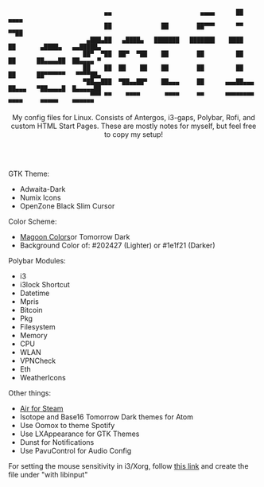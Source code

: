 ``` 
                           ▄▄                         ▄▄▄▄      ██     ▄▄▄▄
                           ██              ██        ██▀▀▀      ▀▀     ▀▀██
                      ▄███▄██   ▄████▄   ███████   ███████    ████       ██       ▄████▄   ▄▄█████▄
                     ██▀  ▀██  ██▀  ▀██    ██        ██         ██       ██      ██▄▄▄▄██  ██▄▄▄▄ ▀
                     ██    ██  ██    ██    ██        ██         ██       ██      ██▀▀▀▀▀▀   ▀▀▀▀██▄
                     ▀██▄▄███  ▀██▄▄██▀    ██▄▄▄     ██      ▄▄▄██▄▄▄    ██▄▄▄   ▀██▄▄▄▄█  █▄▄▄▄▄██
                       ▀▀▀ ▀▀    ▀▀▀▀       ▀▀▀▀     ▀▀      ▀▀▀▀▀▀▀▀     ▀▀▀▀     ▀▀▀▀▀    ▀▀▀▀▀▀
```

<p align="center">My config files for Linux. Consists of Antergos, i3-gaps, Polybar, Rofi, and custom HTML Start Pages. These are mostly notes for myself, but feel free to copy my setup!</p>
<br>
<br>
<p>GTK Theme:</p>
<ul>
  <li>Adwaita-Dark</li>
  <li>Numix Icons</li>
  <li>OpenZone Black Slim Cursor</li>
</ul>
<p>Color Scheme:</p>
<ul>
  <li><a href="https://github.com/NorthernTwig/Magoon/tree/master/terminal">Magoon Colors</a>or Tomorrow Dark</li>
           <li>Background Color of: #202427 (Lighter) or #1e1f21 (Darker)</li>
</ul>
<p>Polybar Modules:</p>
<ul>
  <li>i3</li>
  <li>i3lock Shortcut</li>
  <li>Datetime</li>
  <li>Mpris</li>
  <li>Bitcoin</li>
  <li>Pkg</li>
  <li>Filesystem</li>
  <li>Memory</li>
  <li>CPU</li>
  <li>WLAN</li>
  <li>VPNCheck</li>
  <li>Eth</li>
  <li>WeatherIcons</li>
</ul>
<p>Other things:</p>
<ul>
  <a href="http://airforsteam.com/"><li>Air for Steam</li></a>
  <li>Isotope and Base16 Tomorrow Dark themes for Atom</li>
  <li>Use Oomox to theme Spotify</li>
  <li>Use LXAppearance for GTK Themes</li>
  <li>Dunst for Notifications</li>
  <li>Use PavuControl for Audio Config</li>
</ul>
<p>For setting the mouse sensitivity in i3/Xorg, follow <a href="https://wiki.archlinux.org/index.php/Mouse_acceleration#Disabling_mouse_acceleration">this link</a> and create the file under "with libinput"
<br>
<br>
 
<!-- OUTDATED PICTURE
<h2 align="center">My current rice:</h2>
<img alt="Antergos i3 Desktop" src="https://i.imgur.com/ZaHTE8V.png"/>
-->


